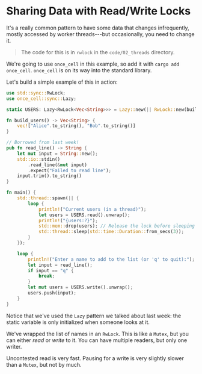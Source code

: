# Sharing Data with Read/Write Locks

It's a really common pattern to have some data that changes infrequently, mostly accessed by worker threads---but occasionally, you need to change it.

> The code for this is in `rwlock` in the `code/02_threads` directory.

We're going to use `once_cell` in this example, so add it with `cargo add once_cell`. `once_cell` is on its way into the standard library.

Let's build a simple example of this in action:

```rust
use std::sync::RwLock;
use once_cell::sync::Lazy;

static USERS: Lazy<RwLock<Vec<String>>> = Lazy::new(|| RwLock::new(build_users()));

fn build_users() -> Vec<String> {
    vec!["Alice".to_string(), "Bob".to_string()]
}

// Borrowed from last week!
pub fn read_line() -> String {
    let mut input = String::new();
    std::io::stdin()
        .read_line(&mut input)
        .expect("Failed to read line");
    input.trim().to_string()
}

fn main() {
    std::thread::spawn(|| {
        loop {
            println!("Current users (in a thread)");
            let users = USERS.read().unwrap();
            println!("{users:?}");
            std::mem::drop(users); // Release the lock before sleeping
            std::thread::sleep(std::time::Duration::from_secs(3));
        }
    });

    loop {
        println!("Enter a name to add to the list (or 'q' to quit):");
        let input = read_line();
        if input == "q" {
            break;
        }
        let mut users = USERS.write().unwrap();
        users.push(input);
    }
}
```

Notice that we've used the `Lazy` pattern we talked about last week: the static variable is only initialized when someone looks at it.

We've wrapped the list of names in an `RwLock`. This is like a `Mutex`, but you can either *read* or *write* to it. You can have multiple readers, but only one writer.

Uncontested read is very fast. Pausing for a write is very slightly slower than a `Mutex`, but not by much.